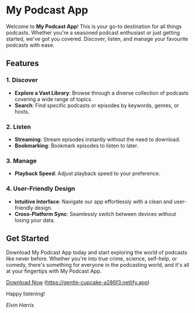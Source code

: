 # My Podcast App

Welcome to **My Podcast App**! This is your go-to destination for all things podcasts. Whether you're a seasoned podcast enthusiast or just getting started, we've got you covered. Discover, listen, and manage your favourite podcasts with ease.

## Features

### 1. **Discover**

   - **Explore a Vast Library**: Browse through a diverse collection of podcasts covering a wide range of topics.
   - **Search**: Find specific podcasts or episodes by keywords, genres, or hosts.

### 2. **Listen**

   - **Streaming**: Stream episodes instantly without the need to download.
   - **Bookmarking**: Bookmark episodes to listen to later.

### 3. **Manage**

   - **Playback Speed**: Adjust playback speed to your preference.
   
### 4. **User-Friendly Design**

   - **Intuitive Interface**: Navigate our app effortlessly with a clean and user-friendly design.
   - **Cross-Platform Sync**: Seamlessly switch between devices without losing your data.

## Get Started

Download My Podcast App today and start exploring the world of podcasts like never before. Whether you're into true crime, science, self-help, or comedy, there's something for everyone in the podcasting world, and it's all at your fingertips with My Podcast App.

[Download Now](#) (https://gentle-cupcake-a286f3.netlify.app)

Happy listening!

*Elvin Harris*

